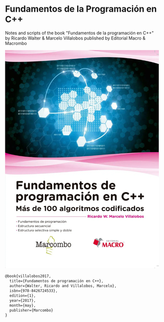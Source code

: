 # Fundamentos de la Programación en C++

Notes and scripts of the book "Fundamentos de la programación en C++" by Ricardo Walter & Marcelo Villalobos published by Editorial Macro & Macrombo

![Cover](./img/Cover_Book.png)

```
@book{villalobos2017,
  title={Fundamentos de programación en C++},
  author={Walter, Ricardo and Villalobos, Marcelo},
  isbn={978-8426724533},
  edition={1},
  year={2017},
  month={may},
  publisher={Marcombo}
}
```